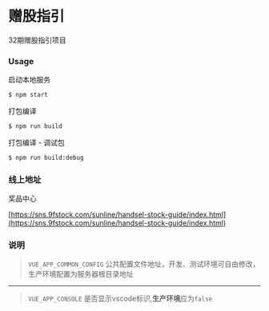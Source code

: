 # 赠股指引

  32期赠股指引项目

### Usage

启动本地服务

``` bash
$ npm start 
```

打包编译

``` bash
$ npm run build
```

打包编译 - 调试包

``` bash
$ npm run build:debug
```

### 线上地址
奖品中心

[https://sns.9fstock.com/sunline/handsel-stock-guide/index.html](https://sns.9fstock.com/sunline/handsel-stock-guide/index.html)


### 说明
>`VUE_APP_COMMON_CONFIG` 公共配置文件地址，开发、测试环境可自由修改，生产环境配置为服务器根目录地址
***
>`VUE_APP_CONSOLE` 是否显示vscode标识,**生产环境**应为`false`
